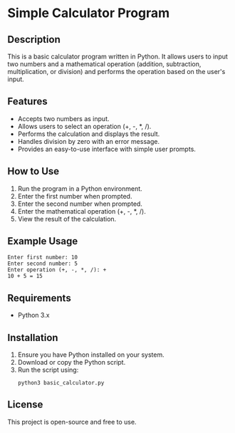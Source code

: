 # Simple Calculator Program

## Description
This is a basic calculator program written in Python. It allows users to input two numbers and a mathematical operation (addition, subtraction, multiplication, or division) and performs the operation based on the user's input.

## Features
- Accepts two numbers as input.
- Allows users to select an operation (+, -, *, /).
- Performs the calculation and displays the result.
- Handles division by zero with an error message.
- Provides an easy-to-use interface with simple user prompts.

## How to Use
1. Run the program in a Python environment.
2. Enter the first number when prompted.
3. Enter the second number when prompted.
4. Enter the mathematical operation (+, -, *, /).
5. View the result of the calculation.

## Example Usage
```
Enter first number: 10
Enter second number: 5
Enter operation (+, -, *, /): +
10 + 5 = 15
```

## Requirements
- Python 3.x

## Installation
1. Ensure you have Python installed on your system.
2. Download or copy the Python script.
3. Run the script using:
   ```
   python3 basic_calculator.py
   ```

## License
This project is open-source and free to use.

